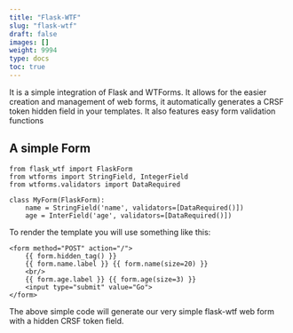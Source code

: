 ```yaml
---
title: "Flask-WTF"
slug: "flask-wtf"
draft: false
images: []
weight: 9994
type: docs
toc: true
---
```


It is a simple integration of Flask and WTForms. It allows for the easier creation and management of web forms, it automatically generates a CRSF token hidden field in your templates. It also features easy form validation functions

## A simple Form
    from flask_wtf import FlaskForm
    from wtforms import StringField, IntegerField
    from wtforms.validators import DataRequired

    class MyForm(FlaskForm):
        name = StringField('name', validators=[DataRequired()])
        age = InterField('age', validators=[DataRequired()])

To render the template you will use something like this:

    <form method="POST" action="/">
        {{ form.hidden_tag() }}
        {{ form.name.label }} {{ form.name(size=20) }}
        <br/>
        {{ form.age.label }} {{ form.age(size=3) }}
        <input type="submit" value="Go">
    </form>

The above simple code will generate our very simple flask-wtf web form with a hidden CRSF token field.



